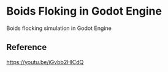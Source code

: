 # Boids Floking in Godot Engine
Boids flocking simulation in Godot Engine

## Reference
https://youtu.be/iGvbb2HlCdQ